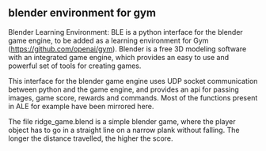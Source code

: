 ## blender environment for gym
Blender Learning Environment: BLE is a python interface for the blender game engine, to be added as a learning environment for Gym (https://github.com/openai/gym). Blender is a free 3D modeling software with an integrated game engine, which provides an easy to use and powerful set of tools for creating games.

This interface for the blender game engine uses UDP socket communication between python and the game engine, and provides an api for passing images, game score, rewards and commands. Most of the functions present in ALE for example have been mirrored here.

The file ridge_game.blend is a simple blender game, where the player object has to go in a straight line on a narrow plank without falling. The longer the distance travelled, the higher the score. 
